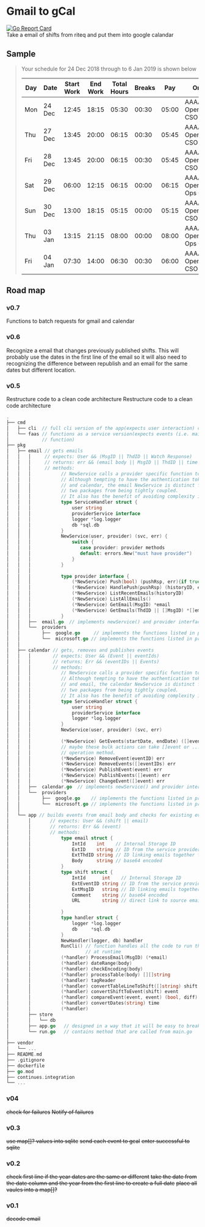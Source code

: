 # Gmail to gCal

[![Go Report Card](https://goreportcard.com/badge/github.com/bitterpilot/emailToCalendar)](https://goreportcard.com/report/github.com/bitterpilot/emailToCalendar)  
Take a email of shifts from riteq and put them into google calandar

## Sample

>Your schedule for 24 Dec 2018 through to 6 Jan 2019 is shown below
>
>| Day | Date   | Start Work | End Work | Total Hours | Breaks | Pay   | Org Level                           |
>|-----|--------|------------|----------|-------------|--------|-------|-------------------------------------|
>| Mon | 24 Dec | 12:45      | 18:15    | 05:30       | 00:30  | 05:00 | AAAA\Dry Operations\Snr CSO         |
>| Thu | 27 Dec | 13:45      | 20:00    | 06:15       | 00:30  | 05:45 | AAAA\Dry Operations\Snr CSO         |
>| Fri | 28 Dec | 13:45      | 20:00    | 06:15       | 00:30  | 05:45 | AAAA\Dry Operations\Snr CSO         |
>| Sat | 29 Dec | 06:00      | 12:15    | 06:15       | 00:00  | 06:15 | AAAA\Dry Operations\Dry Ops Officer |
>| Sun | 30 Dec | 13:00      | 18:15    | 05:15       | 00:00  | 05:15 | AAAA\Dry Operations\Snr CSO         |
>| Thu | 03 Jan | 13:15      | 21:15    | 08:00       | 00:00  | 08:00 | AAAA\Dry Operations\Dry Ops Officer |
>| Fri | 04 Jan | 07:30      | 14:00    | 06:30       | 00:30  | 06:00 | AAAA\Dry Operations\Snr CSO         |

## Road map

### v0.7

Functions to batch requests for gmail and calendar

### v0.6

Recognize a email that changes previously published shifts.
This will probably use the dates in the first line of the email so it will also
need to recognizing the difference between republish and an email for the same
dates but different location.

### v0.5

Restructure code to a clean code architecture
Restructure code to a clean code architecture

```go
.  
├── cmd
│   ├── cli  // full cli version of the app(expects user interaction) calls app.Run()
│   └── faas // functions as a service version(expects events (i.e. mail received, timed event) to trigger
│            // function)
├── pkg  
│   ├── email // gets emails
│   │   │     // expects: User && (MsgID || ThdID || Watch Response)
│   │   │     // returns: err && (email body || MsgID || ThdID || time received)
│   │   │     // methods:
│   │   │           // NewService calls a provider specific function to open a new authentication session.
│   │   │           // Although tempting to have the authentication tokens combine permissions for email 
│   │   │           // and calendar, the email NewService is distinct from the calendar one to avoid the 
│   │   │           // two packages from being tightly coupled.
│   │   │           // It also has the benefit of avoiding complexity if the user wants to map between providers.
│   │   │           type ServiceHandler struct {
│   │   │               user string
│   │   │               providerService interface
│   │   │               logger *log.logger
│   │   │               db *sql.db
│   │   │           }
│   │   │           NewService(user, provider) (svc, err) {
│   │   │               switch {
│   │   │                  case provider: provider methods 
│   │   │                  default: errors.New("must have provider")
│   │   │               }
│   │   │           }
│   │   │           
│   │   │           type provider interface {
│   │   │               (*NewService) Push(bool) (pushRsp, err){if true{watch} if false{stop}}
│   │   │               (*NewService) HandlePush(pushRsp) (historyID, err)
│   │   │               (*NewService) ListRecentEmails(historyID)
│   │   │               (*NewService) ListAllEmails()
│   │   │               (*NewService) GetEmail(MsgID) *email
│   │   │               (*NewService) GetEmails(ThdID || []MsgID) *[]email
│   │   │           }
│   │   ├──  email.go  // implements newService() and provider interface
│   │   └──  providers
│   │        ├──  google.go     // implements the functions listed in provider interface for Gmail
│   │        └──  microsoft.go // implements the functions listed in provider interface for Microsoft
│   │
│   ├── calendar // gets, removes and publishes events
│   │   │        // expects: User && (Event || eventIds)
│   │   │        // returns: Err && (eventIDs || Events)
│   │   │        // methods:
│   │   │           // NewService calls a provider specific function to open a new authentication session.
│   │   │           // Although tempting to have the authentication tokens combine permissions for calendar 
│   │   │           // and email, the calendar NewService is distinct from the email one to avoid the 
│   │   │           // two packages from being tightly coupled.
│   │   │           // It also has the benefit of avoiding complexity if the user wants to map between providers.
│   │   │           type ServiceHandler struct {
│   │   │               user string
│   │   │               providerService interface
│   │   │               logger *log.logger
│   │   │           }
│   │   │           NewService(user, provider) (svc, err) 
│   │   │                
│   │   │           (*NewService) GetEvents(startDate, endDate) ([]event, err)
│   │   │           // maybe these bulk actions can take []event or ...event and if event < 1 call the multiple 
│   │   │           // operation method.
│   │   │           (*NewService) RemoveEvent(eventID) err
│   │   │           (*NewService) RemoveEvents([]eventIDs) err
│   │   │           (*NewService) PublishEvent(event) err
│   │   │           (*NewService) PublishEvents([]event) err
│   │   │           (*NewService) ChangeEvent([]event) err
│   │   ├──  calendar.go  // implements newService() and provider interface
│   │   └──  providers
│   │        ├──  google.go    // implements the functions listed in provider interface for Google
│   │        └──  microsoft.go // implements the functions listed in provider interface for Microsoft
│   │
│   └── app // builds events from email body and checks for existing events
│       │       // expects: User && (shift || email)
│       │       // returns: Err && (event)
│       │       // methods: 
│       │           type email struct {
│       │               IntId    int    // Internal Storage ID
│       │               ExtID    string // ID from the service provider
│       │               ExtThdID string // ID linking emails together from the service provider
│       │               Body     string // base64 encoded
│       │           }
│       │           type shift struct {
│       │               IntId      int    // Internal Storage ID
│       │               ExtEventID string // ID from the service provider
│       │               ExtMsgID   string // ID linking emails together from the service provider
│       │               Comment    string // base64 encoded
│       │               URL        string // direct link to source email
│       │           
│       │           }
│       │           type handler struct {
│       │               logger *log.logger
│       │               db     *sql.db
│       │           }
│       │           NewHandler(logger, db) handler
│       │           RunCli() // function handles all the code to run the cli version expects parameters handed
│       │                    // at runtime
│       │           (*handler) ProcessEmail(MsgID) (*email)
│       │           (*handler) dateRange(body)
│       │           (*handler) checkEncoding(body)
│       │           (*handler) processTable(body) [][]string
│       │           (*handler) tagReader
│       │           (*handler) convertTableLineToShift([]string) shift
│       │           (*handler) convertShiftToEvent(shift) event
│       │           (*handler) compareEvent(event, event) (bool, diff)
│       │           (*handler) convertDates(string) time
│       │           (*handler) 
│       ├── store
│       │   └── db
│       ├── app.go   // designed in a way that it will be easy to break up into individual files such as email.go
│       └── run.go   // contains method that are called from main.go
│
├── vendor
│   └── ... 
├── README.md
├── .gitignore
├── dockerfile
├── go.mod
├── continues.integration
└── ...

```

### v04

~~check for failures~~
~~Notify of failures~~

### v0.3

~~use map[]? values into sqlite~~
~~send each event to gcal~~
~~enter successful to sqlite~~

### v0.2

~~check first line if the year dates are the same or different~~
~~take the date from the date column and the year from the first line to create a full date~~
~~place all vaules into a map[]?~~

### v0.1

~~decode email~~
